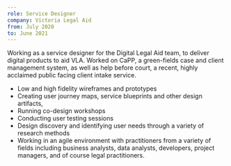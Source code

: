```yaml
---
role: Service Designer
company: Victoria Legal Aid
from: July 2020
to: June 2021
---
```

Working as a service designer for the Digital Legal Aid team, to deliver digital products to aid VLA. Worked on CaPP, a green-fields case and client management system, as well as help before court, a recent, highly acclaimed public facing client intake service. 
- Low and high fidelity wireframes and prototypes
- Creating user journey maps, service blueprints and other design artifacts,
- Running co-design workshops
- Conducting user testing sessions
- Design discovery and identifying user needs through a variety of research methods
- Working in an agile environment with practitioners from a variety of fields including business analysts, data analysts, developers, project managers, and of course legal practitioners.
